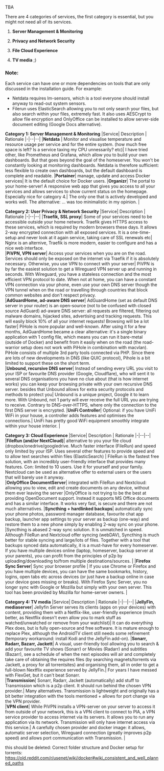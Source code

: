 TBA

There are 4 categories of services, the first category is essential, but you might not need all of its services. 
1) **Server Management & Monitoring**

2) **Privacy and Network Security**

3) **File Cloud Experience**

4) **TV media** ;)

### Note: 
Each service can have one or more dependencies on tools that are only discussed in the installation guide. 
For example:
- Netdata requires lm-sensors, which is a tool everyone should install anyway to read-out system sensors. 
- Filerun uses ElasticSearch allowing you to not only search your files, but also search within your files, extremely fast. It also uses AESCrypt to allow file encryption and OnlyOffice can be installed to allow server-side document editing (Google Docs alternative). 

**Category 1: Server Management & Monitoring**
|Service| Description  | Rationale 
|-|--|--|
|**Netdata** | Monitor and visualise temperature and resource usage per service and for the entire system.  (how much free space is left? Is a service taxing my CPU unnessarily? etc)| I have tried other, like Prometheus and Grafana, which allow you to build your own dashboards. But that goes beyond the goal of the homeserver. You won't be constantly looking at monitoring dashboards. Netdata is therefore sufficient: less flexible to create own dashboards, but the default dashboard is complete and readable. 
|**Portainer**| manage, update and access Docker services| It is the default choice for Docker users. 
|**Organizr**| The portal to your home-server! A responsive web app that gives you access to all your services and allows services to show current status on the homepage. Especially nice for category 4.| The only one that is actively developed and works well. The alternative: ... was too minimalistic in my opinion. |


**Category 2: User Privacy & Network Security**
|Service| Description  | Rationale 
|-|--|--|
|**Traefik, SSL proxy**| Some of your services need to be accessible outside your home network. Traefik gives HTTPS access to these services, which is required by modern browsers these days. It allows 2-way encrypted connection with all exposed services. It is a one-time-setup and never look at it again service, taking care of SSL renewals etc| Nginx is an alternive, Traefik is more modern, easier to configure and has a nice web interface.  
|**PiVPN, VPN server**| Access your services when you are on the road. Services should only be exposed on the internet via Traefik if it is absolutely necessary. Otherwise, you use VPN to connect with your server| PiVPN is by far the easiest solution to get a Wireguard VPN server up and running in seconds. With Wireguard, you have a stateless connection and the most efficient VPN protocol to date. When not at home, you can have a constant VPN connection via your phone, even use your own DNS server though the VPN tunnel when on the road or travelling through countries that block common websites and don't respect privacy.  
|**AdGuardHome, ad-aware DNS server**| AdGuardHome (set as default DNS server in your router) is an open-source (not to be confused with closed source AdGuard) ad-aware DNS server: all requests are filtered, filtering out malware domains, hijacked sites, advertising and tracking requests. This will easily block 10% of all your internet requests! Browsing will be a lot faster| PiHole is more popular and well-known. After using it for a few months, AdGuardHome became a clear alternative: it's a single binary application with 1 config file, which means you can run it bare-metal (outside of Docker) and benefit from it easily when on the road (the road-warrior setup does not work with PiHole in combination with macvlan). PiHole consists of multiple 3rd party tools connected via PHP. Since there are lots of new developments in DNS (like QUIC protocol), Pihole is a bit limited to support these on the short term.   
|**Unbound, recursive DNS server**| Instead of sending every URL you visit to your ISP or favourite DNS provider (Google, Cloudflare), who will sent it to several DNS organisations you have no clue about (that is how internet works) you can keep your browsing private with your own recursive DNS server. besides that Unbound allows for extra security protocols and methods to protect you| Unbound is a unique project, Google it to learn more. With Unbound, not 1 party will ever receive the full URL you are trying to receive. Contrary to DNS-over-HTTPS, where only the connection to the first DNS server is encrypted. 
|**UniFi Controller**| Optional: if you have UniFi WiFi in your house, a controller adds features and optimises the connections.| UniFi has pretty good WiFi equipment smoothly integrate within your house interior. |


**Category 3: Cloud Experience**
|Service| Description  | Rationale 
|-|--|--|
|**FileRun (and/or NextCloud)**| alternative to you your file cloud (dropbox/onedrive/googledrive. Much faster interface (FileRun) and speed only limited by your ISP. Uses several other features to provide speed and to allow text searches within files (ElasticSearch) | FileRun is the fastest free solution, with an incredibly user-friendly interface that provides many features. Con: limited to 10 users. Use it for yourself and your family. Nextcloud can be used as alternative offer to external users or the users that will barely use it anyway.  
|**OnlyOffice DocumentServer**| integrated with FileRun and Nextcloud: allowing you to view, edit and create documents on any device, without them ever leaving the server |OnlyOffice is not trying to be the best at providing OpenDocument support. Instead it supports MS Office documents and has a similar interface. It works very fast, is secure and there are not much alternatives. 
|**Syncthing + hardlinked backups**| automatically sync your phone photos, password manager database, favourite chat app backup, launcher app settings to your server as backup (one-way) and restore them to a new phone simply by enabling 2-way sync on your phone.  |Syncthing is abased 2-way sync solution. It is unmatched in speed. Although FileRun and Nextcloud offer syncing (webDAV), Syncthing is much better for stable syncing and large/lots of files. Together with a tool that backups synced data automatically, it is a must-have for every homeserver. If you have multiple devices online (laptop, homeserver, backup server at your parents), you can profit from the principles of p2p by uploading/downloading to/from multiple destinations/sources. |
|**Firefox Sync Server**| Sync your browser profile | If you use Chrome or Firefox and you have multiple devices, you can have the same bookmarks, history, logins, open tabs etc across devices (or just have a backup online in case your device goes missing or breaks). With Firefox Sync Server, you no longer sync with Google or Mozilla but simply with your own server. This tool has been provided by Mozilla for home-server owners. |



**Category 4: TV media**
|Service| Description  | Rationale 
|-|--|--|
|**JellyFin, mediaserver**| Jellyfin Server serves its clients (apps on your devices) with content, providing them with a Netflix-like, user-friendly experience (much better, as Nextflix doesn't even allow you to mark stuff as watched/unwatched or remove from your watchlist)| It can do everything Plex does, but is fully open-source and free software. It is mature enough to replace Plex, although the AndroidTV client still needs some refinement (temporary workaround: install Kodi and the JellyFin add-on). 
|**Sonarr, Radarr, Bazarr, Jackett**| A visual, user-friendly tool allowing you to search & add your favourite TV shows (Sonarr) or Movies (Radarr) and subtitles (Bazarr), see a schedule of when the next episodes will air and completely take care of obtaining the requires files (by searching magnets/torrents via Jackett, a proxy for all torrentsites) and organising them, all in order to get a full-blown Nextflix experience served by JellyFin.| For years I have messed with FlexGet, but it can't beat Sonarr.   
|**Transmission**| Sonarr, Radarr, Jackett (automatically) add stuff to Transmission which is a p2p client. It should run behind the chosen VPN provider.| Many alternatives. Transmission is lightweight and originally has a bit better integration with the tools mentioned + allows for port change via the VPN provider.  
|**VPN client**| While PiVPN installs a VPN-server on your server to access it from outside of your network, this is a VPN client to connect to PIA, a VPN service provider to access internet via its servers. It allows you to run any application via its network. Transmission will only have internet access via this service.| A carefully chosen provider and docker image: it allows, automatic server selection, Wireguard connection (greatly improves p2p speed) and allows port communication with Transmission. |

this should be deleted:
Correct folder structure and Docker setup for torrents:
https://old.reddit.com/r/usenet/wiki/docker#wiki_consistent_and_well_planned_paths

